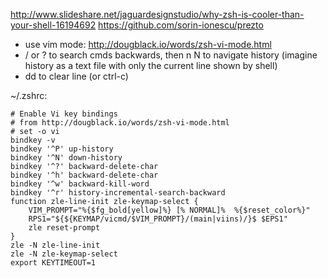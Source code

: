 http://www.slideshare.net/jaguardesignstudio/why-zsh-is-cooler-than-your-shell-16194692
https://github.com/sorin-ionescu/prezto

* use vim mode: http://dougblack.io/words/zsh-vi-mode.html
* <esc> / or ? to search cmds backwards, then n N to navigate history (imagine
  history as a text file with only the current line shown by shell)
* dd to clear line (or ctrl-c)

~/.zshrc:
```
# Enable Vi key bindings
# from http://dougblack.io/words/zsh-vi-mode.html
# set -o vi
bindkey -v
bindkey '^P' up-history
bindkey '^N' down-history
bindkey '^?' backward-delete-char
bindkey '^h' backward-delete-char
bindkey '^w' backward-kill-word
bindkey '^r' history-incremental-search-backward
function zle-line-init zle-keymap-select {
    VIM_PROMPT="%{$fg_bold[yellow]%} [% NORMAL]%  %{$reset_color%}"
    RPS1="${${KEYMAP/vicmd/$VIM_PROMPT}/(main|viins)/}$ $EPS1"
    zle reset-prompt
}
zle -N zle-line-init
zle -N zle-keymap-select
export KEYTIMEOUT=1
```
